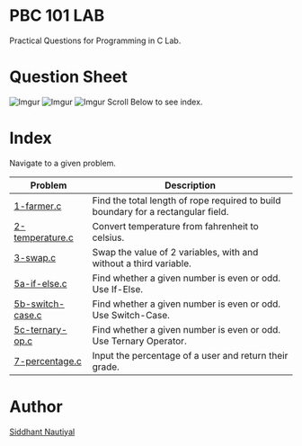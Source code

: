 # PBC 101 LAB
Practical Questions for Programming in C Lab.

# Question Sheet
![Imgur](https://i.imgur.com/lhnQYeK.jpg)
![Imgur](https://i.imgur.com/lox4nZc.jpg)
![Imgur](https://i.imgur.com/XT0hBpe.jpg)
Scroll Below to see index.
# Index
Navigate to a given problem.

| Problem      | Description |
| ----------- | ----------- |
| [1-farmer.c](https://github.com/WatashiwaSid/c-dev/blob/main/PBC-101-LAB/1-farmer.c)      | Find the total length of rope required to build boundary for a rectangular field.       |
| [2-temperature.c](https://github.com/WatashiwaSid/c-dev/blob/main/PBC-101-LAB/2-temperature.c)   | Convert temperature from fahrenheit to celsius.        |
| [3-swap.c](https://github.com/WatashiwaSid/c-dev/blob/main/PBC-101-LAB/3-swap.c) | Swap the value of 2 variables, with and without a third variable. |
| [5a-if-else.c](https://github.com/WatashiwaSid/c-dev/blob/main/PBC-101-LAB/5a-if-else.c)   | Find whether a given number is even or odd. Use If-Else.   |
| [5b-switch-case.c](https://github.com/WatashiwaSid/c-dev/blob/main/PBC-101-LAB/5b-switch-case.c)   | Find whether a given number is even or odd. Use Switch-Case.    |
| [5c-ternary-op.c](https://github.com/WatashiwaSid/c-dev/blob/main/PBC-101-LAB/5c-ternary-op)   | Find whether a given number is even or odd. Use Ternary Operator. |
| [7-percentage.c](https://github.com/WatashiwaSid/c-dev/blob/main/PBC-101-LAB/7-percentage.c)   | Input the percentage of a user and return their grade.    |



# Author
[Siddhant Nautiyal](https://linktr.ee/COMICSID)
